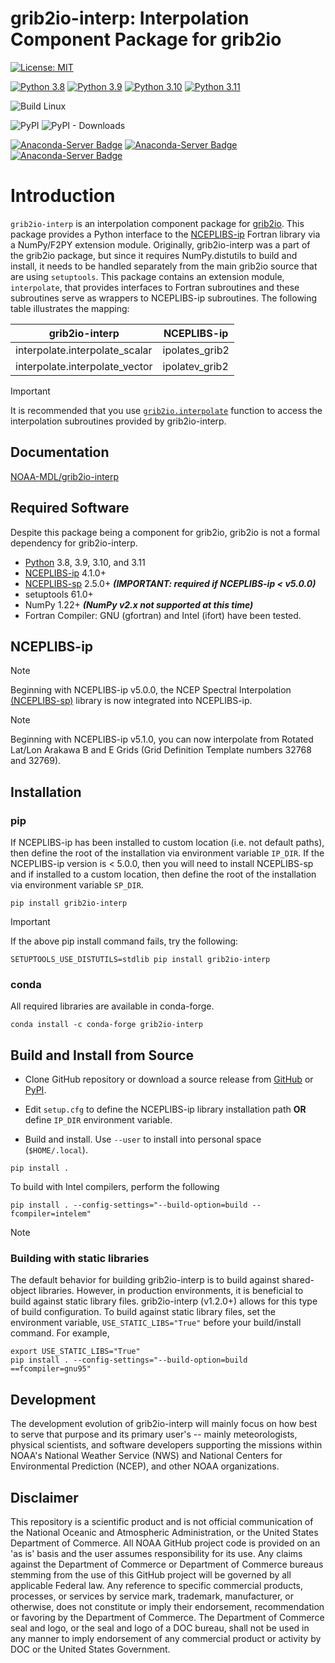 # grib2io-interp: Interpolation Component Package for grib2io

[![License: MIT](https://img.shields.io/badge/License-MIT-yellow.svg)](https://opensource.org/licenses/MIT)

[![Python 3.8](https://img.shields.io/badge/python-3.8-blue.svg)](https://www.python.org/downloads/release/python-380/)
[![Python 3.9](https://img.shields.io/badge/python-3.9-blue.svg)](https://www.python.org/downloads/release/python-390/)
[![Python 3.10](https://img.shields.io/badge/python-3.10-blue.svg)](https://www.python.org/downloads/release/python-3100/)
[![Python 3.11](https://img.shields.io/badge/python-3.11-blue.svg)](https://www.python.org/downloads/release/python-3110/)

![Build Linux](https://github.com/NOAA-MDL/grib2io-interp/actions/workflows/build_linux.yml/badge.svg)

![PyPI](https://img.shields.io/pypi/v/grib2io-interp?label=pypi%20package)
![PyPI - Downloads](https://img.shields.io/pypi/dm/grib2io-interp)

[![Anaconda-Server Badge](https://anaconda.org/conda-forge/grib2io-interp/badges/version.svg)](https://anaconda.org/conda-forge/grib2io-interp)
[![Anaconda-Server Badge](https://anaconda.org/conda-forge/grib2io-interp/badges/platforms.svg)](https://anaconda.org/conda-forge/grib2io-interp)
[![Anaconda-Server Badge](https://anaconda.org/conda-forge/grib2io-interp/badges/downloads.svg)](https://anaconda.org/conda-forge/grib2io-interp)

# Introduction
`grib2io-interp` is an interpolation component package for [grib2io](https://github.com/NOAA-MDL/grib2io).  This package provides a Python interface to the [NCEPLIBS-ip](https://github.com/NOAA-EMC/NCEPLIBS-ip) Fortran library via a NumPy/F2PY extension module.  Originally, grib2io-interp was a part of the grib2io package, but since it requires NumPy.distutils to build and install, it needs to be handled separately from the main grib2io source that are using `setuptools`.  This package contains an extension module, `interpolate`, that provides interfaces to Fortran subroutines and these subroutines serve as wrappers to NCEPLIBS-ip subroutines.  The following table illustrates the mapping:

| grib2io-interp | NCEPLIBS-ip |
| -------------- | ----------- |
| interpolate.interpolate_scalar | ipolates_grib2 |
| interpolate.interpolate_vector | ipolatev_grib2 |

> [!IMPORTANT]
> It is recommended that you use [`grib2io.interpolate`](https://noaa-mdl.github.io/grib2io/grib2io.html#interpolate) function to access the interpolation subroutines provided by grib2io-interp.

## Documentation
[NOAA-MDL/grib2io-interp](https://noaa-mdl.github.io/grib2io-interp/grib2io-interp.html)

## Required Software

Despite this package being a component for grib2io, grib2io is not a formal dependency for grib2io-interp.

* [Python](https://python.org) 3.8, 3.9, 3.10, and 3.11
* [NCEPLIBS-ip](https://github.com/NOAA-EMC/NCEPLIBS-ip) 4.1.0+
* [NCEPLIBS-sp](https://github.com/NOAA-EMC/NCEPLIBS-sp) 2.5.0+ _**(IMPORTANT: required if NCEPLIBS-ip < v5.0.0)**_
* setuptools 61.0+
* NumPy 1.22+ _**(NumPy v2.x not supported at this time)**_
* Fortran Compiler: GNU (gfortran) and Intel (ifort) have been tested.

## NCEPLIBS-ip

> [!NOTE]
> Beginning with NCEPLIBS-ip v5.0.0, the NCEP Spectral Interpolation [(NCEPLIBS-sp)](https://github.com/NOAA-EMC/NCEPLIBS-sp) library is now integrated into NCEPLIBS-ip.

> [!NOTE]
> Beginning with NCEPLIBS-ip v5.1.0, you can now interpolate from Rotated Lat/Lon Arakawa B and E Grids (Grid Definition Template numbers 32768 and 32769).

## Installation

### pip
If NCEPLIBS-ip has been installed to custom location (i.e. not default paths), then define the root of the installation via environment variable `IP_DIR`. If the NCEPLIBS-ip version is < 5.0.0, then you will need to install NCEPLIBS-sp and if installed to a custom location, then define the root of the installation via environment variable `SP_DIR`.
```shell
pip install grib2io-interp
```
> [!IMPORTANT]
> If the above pip install command fails, try the following:

```shell
SETUPTOOLS_USE_DISTUTILS=stdlib pip install grib2io-interp
```

### conda
All required libraries are available in conda-forge.
```shell
conda install -c conda-forge grib2io-interp
```

## Build and Install from Source

* Clone GitHub repository or download a source release from [GitHub](https://github.com/NOAA-MDL/grib2io-interp) or [PyPI](https://pypi.python.org/pypi/grib2io-interp).

* Edit `setup.cfg` to define the NCEPLIBS-ip library installation path __OR__ define `IP_DIR` environment variable.

* Build and install.  Use `--user` to install into personal space (`$HOME/.local`).

```shell
pip install .
```
To build with Intel compilers, perform the following
```shell
pip install . --config-settings="--build-option=build --fcompiler=intelem"
```

> [!NOTE]
> ### Building with static libraries
> The default behavior for building grib2io-interp is to build against shared-object libraries.  However, in production environments, it is beneficial to build against static library files.  grib2io-interp (v1.2.0+) allows for this type of build configuration.  To build against static library files, set the environment variable, `USE_STATIC_LIBS="True"` before your build/install command.  For example,
> 
>```shell
>export USE_STATIC_LIBS="True"
>pip install . --config-settings="--build-option=build ==fcompiler=gnu95"
>```

## Development

The development evolution of grib2io-interp will mainly focus on how best to serve that purpose and its primary user's -- mainly meteorologists, physical scientists, and software developers supporting the missions within NOAA's National Weather Service (NWS) and National Centers for Environmental Prediction (NCEP), and other NOAA organizations.

## Disclaimer

This repository is a scientific product and is not official communication of the National Oceanic and Atmospheric Administration, or the United States Department of Commerce. All NOAA GitHub project code is provided on an 'as is' basis and the user assumes responsibility for its use. Any claims against the Department of Commerce or Department of Commerce bureaus stemming from the use of this GitHub project will be governed by all applicable Federal law. Any reference to specific commercial products, processes, or services by service mark, trademark, manufacturer, or otherwise, does not constitute or imply their endorsement, recommendation or favoring by the Department of Commerce. The Department of Commerce seal and logo, or the seal and logo of a DOC bureau, shall not be used in any manner to imply endorsement of any commercial product or activity by DOC or the United States Government.
